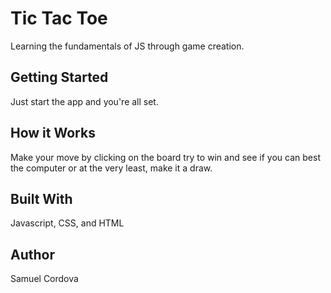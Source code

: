 
# Tic Tac Toe

Learning the fundamentals of JS through game creation. 

## Getting Started
Just start the app and you're all set.

## How it Works
Make your move by clicking on the board try to win and see if you can best the computer or at the very least, make it a draw.

## Built With

Javascript, CSS, and HTML

## Author

Samuel Cordova


